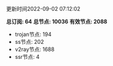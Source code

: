更新时间2022-09-02 07:12:02

**总订阅: 64**
**总节点: 10036**
**有效节点: 2088**
- trojan节点: 194
- ss节点: 202
- v2ray节点: 1688
- ssr节点: 4
